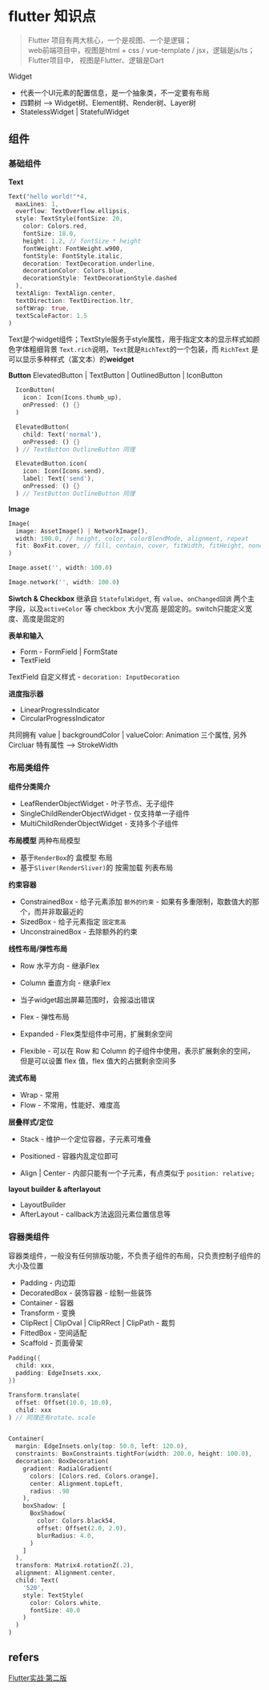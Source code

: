 # flutter 知识点

> Flutter 项目有两大核心，一个是视图、一个是逻辑；  
> web前端项目中，视图是html + css / vue-template / jsx，逻辑是js/ts；  
> Flutter项目中， 视图是Flutter、逻辑是Dart


Widget
 - 代表一个UI元素的配置信息，是一个抽象类，不一定要有布局
 - 四颗树 --> Widget树、Element树、Render树、Layer树
 - StatelessWidget | StatefulWidget 

## 组件
### 基础组件
**Text**
```dart
Text("hello world!"*4,
  maxLines: 1,
  overflow: TextOverflow.ellipsis,
  style: TextStyle(fontSize: 20,
    color: Colors.red,
    fontSize: 18.0,
    height: 1.2, // fontSize * height
    fontWeight: FontWeight.w900,
    fontStyle: FontStyle.italic,
    decoration: TextDecoration.underline,
    decorationColor: Colors.blue,
    decorationStyle: TextDecorationStyle.dashed
  ),
  textAlign: TextAlign.center,
  textDirection: TextDirection.ltr,
  softWrap: true,
  textScaleFactor: 1.5
)
```

Text是个widget组件；TextStyle服务于style属性，用于指定文本的显示样式如颜色字体粗细背景
`Text.rich`说明，`Text`就是`RichText`的一个包装，而 `RichText` 是可以显示多种样式（富文本）的**weidget**

**Button**
ElevatedButton | TextButton | OutlinedButton | IconButton
```dart
  IconButton(
    icon： Icon(Icons.thumb_up),
    onPressed: () {}
  )

  ElevatedButton(
    child: Text('normal'),
    onPressed: () {}
  ) // TextButton OutlineButton 同理

  ElevatedButton.icon(
    icon: Icon(Icons.send),
    label: Text('send'),
    onPressed: () {}
  ) // TestButton OutlineButton 同理

```

**Image**
```dart
Image(
  image: AssetImage() | NetworkImage(),
  width: 100.0, // height, color, colorBlendMode, alignment, repeat
  fit: BoxFit.cover, // fill, contain, cover, fitWidth, fitHeight, none
)

Image.asset('', width: 100.0)

Image.network('', width: 100.0)
```

**Siwtch & Checkbox**
继承自 `StatefulWidget`, 有 `value`、`onChanged回调` 两个主字段，以及`activeColor` 等
checkbox 大小/宽高 是固定的。switch只能定义宽度、高度是固定的

**表单和输入**
- Form - FormField | FormState
- TextField

TextField 自定义样式 - `decoration: InputDecoration`

**进度指示器**
- LinearProgressIndicator
- CircularProgressIndicator

共同拥有 value | backgroundColor | valueColor: Animation<Color> 三个属性, 另外 Circluar 特有属性 --> StrokeWidth


### 布局类组件

**组件分类简介**
- LeafRenderObjectWidget          - 叶子节点、无子组件
- SingleChildRenderObjectWidget   - 仅支持单一子组件
- MultiChildRenderObjectWidget    - 支持多个子组件

**布局模型**
两种布局模型
- 基于`RenderBox`的 盒模型 布局
- 基于`Sliver(RenderSliver)`的 按需加载 列表布局


**约束容器**
- ConstrainedBox - 给子元素添加 `额外的约束` - 如果有多重限制，取数值大的那个，而并非取最近的
- SizedBox - 给子元素指定 `固定宽高`
- UnconstrainedBox - 去除额外的约束


**线性布局/弹性布局**
- Row 水平方向 - 继承Flex
- Column  垂直方向 - 继承Flex
- 当子widget超出屏幕范围时，会报溢出错误

- Flex - 弹性布局
- Expanded - Flex类型组件中可用，扩展剩余空间
- Flexible - 可以在 Row 和 Column 的子组件中使用，表示扩展剩余的空间，但是可以设置 flex 值，flex 值大的占据剩余空间多


**流式布局**
- Wrap - 常用
- Flow - 不常用，性能好、难度高


**层叠样式/定位**
- Stack - 维护一个定位容器，子元素可堆叠
- Positioned - 容器内乱定位即可

- Align | Center - 内部只能有一个子元素，有点类似于 `position: relative;`

**layout builder & afterlayout**
- LayoutBuilder
- AfterLayout - callback方法返回元素位置信息等


### 容器类组件
容器类组件，一般没有任何排版功能，不负责子组件的布局，只负责控制子组件的大小及位置

- Padding - 内边距
- DecoratedBox - 装饰容器 - 绘制一些装饰
- Container - 容器
- Transform - 变换
- ClipRect | ClipOval | ClipRRect | ClipPath - 裁剪
- FittedBox - 空间适配
- Scaffold - 页面骨架

```dart
Padding({
  child: xxx,
  padding: EdgeInsets.xxx,
})

Transform.translate(
  offset: Offset(10.0, 10.0),
  child: xxx
) // 同理还有rotate、scale


Container(
  margin: EdgeInsets.only(top: 50.0, left: 120.0),
  constraints: BoxConstraints.tightFor(width: 200.0, height: 100.0),
  decoration: BoxDecoration(
    gradient: RadialGradient(
      colors: [Colors.red, Colors.orange],
      center: Alignment.topLeft,
      radius: .98
    ),
    boxShadow: [
      BoxShadow(
        color: Colors.black54,
        offset: Offset(2.0, 2.0),
        blurRadius: 4.0,
      )
    ]
  ),
  transform: Matrix4.rotationZ(.2),
  alignment: Alignment.center,
  child: Text(
    '520',
    style: TextStyle(
      color: Colors.white,
      fontSize: 40.0
    )
  )
)

```







## refers
[Flutter实战·第二版](https://book.flutterchina.club/)